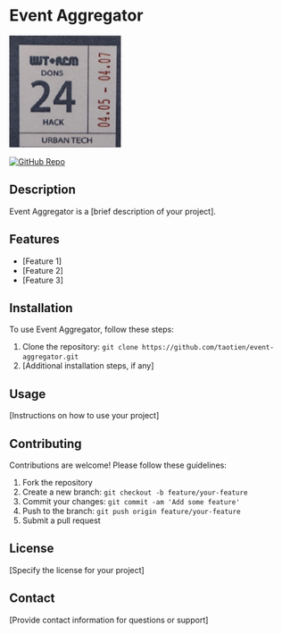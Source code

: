 # Event Aggregator

<img src="./images/image.jpg" alt="Project Logo" width="200" height="200">

[![GitHub Repo](https://img.shields.io/badge/GitHub-Repo-blue)](https://github.com/taotien/event-aggregator)

## Description

Event Aggregator is a [brief description of your project].

## Features

- [Feature 1]
- [Feature 2]
- [Feature 3]

## Installation

To use Event Aggregator, follow these steps:

1. Clone the repository: `git clone https://github.com/taotien/event-aggregator.git`
2. [Additional installation steps, if any]

## Usage

[Instructions on how to use your project]

## Contributing

Contributions are welcome! Please follow these guidelines:

1. Fork the repository
2. Create a new branch: `git checkout -b feature/your-feature`
3. Commit your changes: `git commit -am 'Add some feature'`
4. Push to the branch: `git push origin feature/your-feature`
5. Submit a pull request

## License

[Specify the license for your project]

## Contact

[Provide contact information for questions or support]

